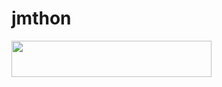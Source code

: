 # jmthon

<p align="left"><a href="https://heroku.com/deploy?template=https://github.com/AymanMugahed/roz"> <img src="https://img.shields.io/badge/Deploy%20To%20Heroku-purple?style=for-the-badge&logo=heroku" width="320" height="58.45"/></a></p>
